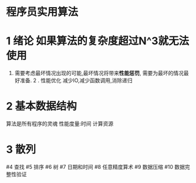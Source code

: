 程序员实用算法
==============

1 绪论 如果算法的复杂度超过N^3就无法使用
========================================

1.	需要考虑最坏情况出现的可能,最坏情况将带来**性能惩罚**, 需要为最坏的情况最好准备. 2 . 性能优化 减少IO,减少函数调用,消除递归

2 基本数据结构
==============

算法是所有程序的灵魂 性能度量:时间 计算资源

3 散列
======

#4 查找 #5 排序 #6 树 #7 日期和时间 #8 任意精度算术 #9 数据压缩 #10 数据完整性验证
